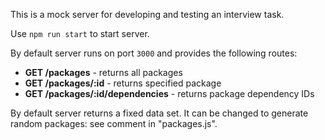 This is a mock server for developing and testing an interview task.

Use `npm run start` to start server.

By default server runs on port `3000` and provides the following routes:

- __GET /packages__ - returns all packages
- __GET /packages/:id__ - returns specified package
- __GET /packages/:id/dependencies__ - returns package dependency IDs

By default server returns a fixed data set. It can be changed to generate random
packages: see comment in "packages.js".